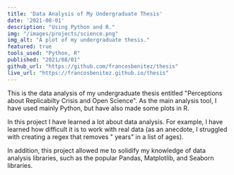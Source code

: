 ```yaml
---
title: 'Data Analysis of My Undergraduate Thesis'
date: '2021-08-01'
description: "Using Python and R."
img: "/images/projects/science.png"
img_alt: "A plot of my undergraduate thesis."
featured: true
tools_used: "Python, R"
published: "2021/08/01"
github_url: "https://github.com/francosbenitez/thesis"
live_url: "https://francosbenitez.github.io/thesis"
---
```


This is the data analysis of my undergraduate thesis entitled "Perceptions about Replicabilty Crisis and Open Science". As the main analysis tool, I have used mainly Python, but have also made some plots in R. 

In this project I have learned a lot about data analysis. For example, I have learned how difficult it is to work with real data (as an anecdote, I struggled with creating a regex that removes " years" in a list of ages). 

In addition, this project allowed me to solidify my knowledge of data analysis libraries, such as the popular Pandas, Matplotlib, and Seaborn libraries.

